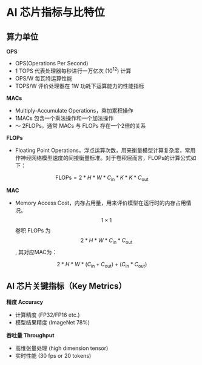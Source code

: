 # AI 芯片指标与比特位

## 算力单位

**OPS**

* OPS(Operations Per Second)
* 1 TOPS 代表处理器每秒进行一万亿次 $(10^{12})$ 计算
* OPS/W 每瓦特运算性能
* TOPS/W 评价处理器在 1W 功耗下运算能力的性能指标

**MACs**

* Multiply-Accumulate Operations，乘加累积操作
* 1MACs 包含一个乘法操作和一个加法操作
* ～ 2FLOPs，通常 MACs 与 FLOPs 存在一个2倍的关系

**FLOPs**

* Floating Point Operations，浮点运算次数，用来衡量模型计算复杂度，常用作神经网络模型速度的间接衡量标准。对于卷积层而言，FLOPs的计算公式如下：

$$
    \text{FLOPs} = 2 * H * W * C_{\text{in}} * K * K * C_{\text{out}}
$$

**MAC**

* Memory Access Cost，内存占用量，用来评价模型在运行时的内存占用情况。 $$1\times 1$$卷积 FLOPs 为 $$2 * H * W * C_{\text{in}} * C_{\text{out}}$$, 其对应MAC为：

$$
    2 * H * W * (C_{\text{in}} + C_{\text{out}}) + (C_{\text{in}} * C_{\text{out}})
$$

## AI 芯片关键指标（Key Metrics）

**精度 Accuracy**

* 计算精度 (FP32/FP16 etc.)
* 模型结果精度 (ImageNet 78%)

**吞吐量 Throughput**

* 高维张量处理 (high dimension tensor)
* 实时性能 (30 fps or 20 tokens)
